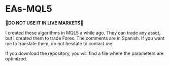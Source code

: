 # EAs-MQL5
**:no_entry_sign:DO NOT USE IT IN LIVE MARKETS:no_entry_sign:**

I created these algorithms in MQL5 a while ago. They can trade any asset, but I created them to trade Forex.
The comments are in Spanish. If you want me to translate them, do not hesitate to contact me.

If you download the repository, you will find a file where the parameters are optimized.
